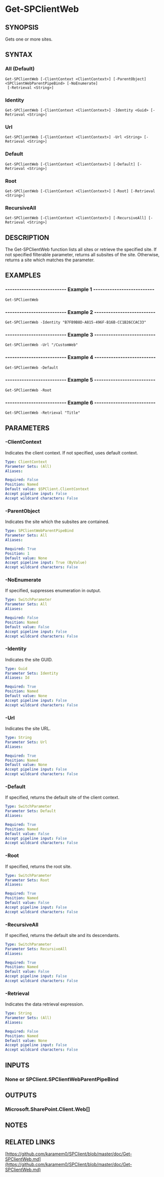 # Get-SPClientWeb

## SYNOPSIS
Gets one or more sites.

## SYNTAX

### All (Default)
```
Get-SPClientWeb [-ClientContext <ClientContext>] [-ParentObject] <SPClientWebParentPipeBind> [-NoEnumerate]
 [-Retrieval <String>]
```

### Identity
```
Get-SPClientWeb [-ClientContext <ClientContext>] -Identity <Guid> [-Retrieval <String>]
```

### Url
```
Get-SPClientWeb [-ClientContext <ClientContext>] -Url <String> [-Retrieval <String>]
```

### Default
```
Get-SPClientWeb [-ClientContext <ClientContext>] [-Default] [-Retrieval <String>]
```

### Root
```
Get-SPClientWeb [-ClientContext <ClientContext>] [-Root] [-Retrieval <String>]
```

### RecursiveAll
```
Get-SPClientWeb [-ClientContext <ClientContext>] [-RecursiveAll] [-Retrieval <String>]
```

## DESCRIPTION
The Get-SPClientWeb function lists all sites or retrieve the specified site.
If not specified filterable parameter, returns all subsites of the site.
Otherwise, returns a site which matches the parameter.

## EXAMPLES

### -------------------------- Example 1 --------------------------
```
Get-SPClientWeb
```

### -------------------------- Example 2 --------------------------
```
Get-SPClientWeb -Identity "B7FB9B8D-A815-496F-B16B-CC1B26CCAC33"
```

### -------------------------- Example 3 --------------------------
```
Get-SPClientWeb -Url "/CustomWeb"
```

### -------------------------- Example 4 --------------------------
```
Get-SPClientWeb -Default
```

### -------------------------- Example 5 --------------------------
```
Get-SPClientWeb -Root
```

### -------------------------- Example 6 --------------------------
```
Get-SPClientWeb -Retrieval "Title"
```

## PARAMETERS

### -ClientContext
Indicates the client context.
If not specified, uses default context.

```yaml
Type: ClientContext
Parameter Sets: (All)
Aliases: 

Required: False
Position: Named
Default value: $SPClient.ClientContext
Accept pipeline input: False
Accept wildcard characters: False
```

### -ParentObject
Indicates the site which the subsites are contained.

```yaml
Type: SPClientWebParentPipeBind
Parameter Sets: All
Aliases: 

Required: True
Position: 1
Default value: None
Accept pipeline input: True (ByValue)
Accept wildcard characters: False
```

### -NoEnumerate
If specified, suppresses enumeration in output.

```yaml
Type: SwitchParameter
Parameter Sets: All
Aliases: 

Required: False
Position: Named
Default value: False
Accept pipeline input: False
Accept wildcard characters: False
```

### -Identity
Indicates the site GUID.

```yaml
Type: Guid
Parameter Sets: Identity
Aliases: Id

Required: True
Position: Named
Default value: None
Accept pipeline input: False
Accept wildcard characters: False
```

### -Url
Indicates the site URL.

```yaml
Type: String
Parameter Sets: Url
Aliases: 

Required: True
Position: Named
Default value: None
Accept pipeline input: False
Accept wildcard characters: False
```

### -Default
If specified, returns the default site of the client context.

```yaml
Type: SwitchParameter
Parameter Sets: Default
Aliases: 

Required: True
Position: Named
Default value: False
Accept pipeline input: False
Accept wildcard characters: False
```

### -Root
If specified, returns the root site.

```yaml
Type: SwitchParameter
Parameter Sets: Root
Aliases: 

Required: True
Position: Named
Default value: False
Accept pipeline input: False
Accept wildcard characters: False
```

### -RecursiveAll
If specified, returns the default site and its descendants.

```yaml
Type: SwitchParameter
Parameter Sets: RecursiveAll
Aliases: 

Required: True
Position: Named
Default value: False
Accept pipeline input: False
Accept wildcard characters: False
```

### -Retrieval
Indicates the data retrieval expression.

```yaml
Type: String
Parameter Sets: (All)
Aliases: 

Required: False
Position: Named
Default value: None
Accept pipeline input: False
Accept wildcard characters: False
```

## INPUTS

### None or SPClient.SPClientWebParentPipeBind

## OUTPUTS

### Microsoft.SharePoint.Client.Web[]

## NOTES

## RELATED LINKS

[https://github.com/karamem0/SPClient/blob/master/doc/Get-SPClientWeb.md](https://github.com/karamem0/SPClient/blob/master/doc/Get-SPClientWeb.md)

